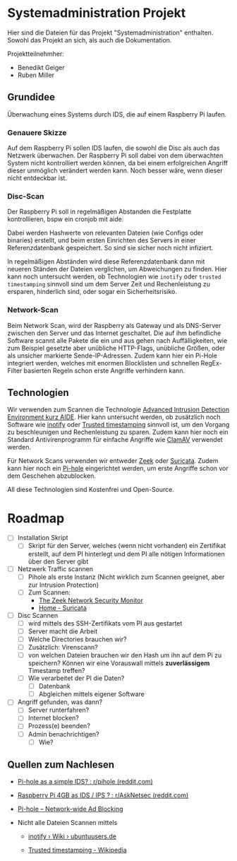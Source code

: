# Systemadministration Projekt

Hier sind die Dateien für das Projekt "Systemadministration" enthalten. Sowohl das Projekt an sich, als auch die Dokumentation.

Projektteilnehmher:

- Benedikt Geiger
- Ruben Miller

## Grundidee

Überwachung eines Systems durch IDS, die auf einem Raspberry Pi laufen.

### Genauere Skizze

Auf dem Raspberry Pi sollen IDS laufen, die sowohl die Disc als auch das Netzwerk überwachen.
Der Raspberry Pi soll dabei von dem überwachten System nicht kontrolliert werden können, da bei einem erfolgreichen Angriff dieser unmöglich verändert werden kann. Noch besser wäre, wenn dieser nicht entdeckbar ist.

### Disc-Scan

Der Raspberry Pi soll in regelmäßigen Abstanden die Festplatte kontrollieren, bspw ein cronjob mit aide.

Dabei werden Hashwerte von relevanten Dateien (wie Configs oder binaries) erstellt, und beim ersten Einrichten des Servers in einer Referenzdatenbank gespeichert. So sind sie sicher noch nicht infiziert.

In regelmäßigen Abständen wird diese Referenzdatenbank dann mit neueren Ständen der Dateien verglichen, um Abweichungen zu finden. Hier kann noch untersucht werden, ob Technologien wie `inotify` oder `trusted timestamping` sinnvoll sind um dem Server Zeit und Rechenleistung zu ersparen, hinderlich sind, oder sogar ein Sicherheitsrisiko.




### Network-Scan

Beim Network Scan, wird der Raspberry als Gateway und als DNS-Server zwischen den Server und das Internet geschaltet. Die auf ihm befindliche Software scannt alle Pakete die ein und aus gehen nach Auffälligkeiten, wie zum Beispiel gesetzte aber unübliche HTTP-Flags, unübliche Größen, oder als unsicher markierte Sende-IP-Adressen. Zudem kann hier ein Pi-Hole integriert werden, welches mit enormen Blocklisten und schnellen RegEx-Filter basierten Regeln schon erste Angriffe verhindern kann. 



## Technologien

Wir verwenden zum Scannen die Technologie [Advanced Intrusion Detection Environment kurz AIDE](https://de.wikipedia.org/wiki/Advanced_Intrusion_Detection_Environment). Hier kann untersucht werden, ob zusätzlich noch Software wie [inotify](https://wiki.ubuntuusers.de/inotify/) oder [Trusted timestamping](https://en.wikipedia.org/wiki/Trusted_timestamping) sinnvoll ist, um den Vorgang zu beschleunigen und Rechenleistung zu sparen. Zudem kann hier noch ein Standard Antivirenprogramm für einfache Angriffe wie [ClamAV](https://www.clamav.net/) verwendet werden.

Für Network Scans verwenden wir entweder [Zeek](https://zeek.org/) oder [Suricata](https://suricata.io/). Zudem kann hier noch ein [Pi-hole](https://pi-hole.net/) eingerichtet werden, um erste Angriffe schon vor dem Geschehen abzublocken.

All diese Technologien sind Kostenfrei und Open-Source.

# Roadmap

- [ ] Installation Skript
  - [ ] Skript für den Server, welches (wenn nicht vorhanden) ein Zertifikat erstellt, auf dem PI hinterlegt und dem PI alle nötigen Informationen über den Server gibt
- [ ] Netzwerk Traffic scannen
  - [ ] Pihole als erste Instanz (Nicht wirklich zum Scannen geeignet, aber zur Intrusion Protection)
  - [ ] Zum Scannen:
    - [The Zeek Network Security Monitor](https://zeek.org/)
    - [Home - Suricata](https://suricata.io/)
- [ ] Disc Scannen
  - [ ] wird mittels des SSH-Zertifikats vom PI aus gestartet
  - [ ] Server macht die Arbeit
  - [ ] Welche Directories brauchen wir?
  - [ ] Zusätzlich: Virenscann?
  - [ ] von welchen Dateien brauchen wir den Hash um ihn auf dem Pi zu speichern? Können wir eine Vorauswall mittels **zuverlässigem** Timestamp treffen?
  - [ ] Wie verarbeitet der PI die Daten?
    - [ ] Datenbank
    - [ ] Abgleichen mittels eigener Software
- [ ] Angriff gefunden, was dann?
  - [ ] Server runterfahren?
  - [ ] Internet blocken?
  - [ ] Prozess(e) beenden?
  - [ ] Admin benachrichtigen?
    - [ ] Wie?

## Quellen zum Nachlesen

- [Pi-hole as a simple IDS? : r/pihole (reddit.com)](https://www.reddit.com/r/pihole/comments/au0za7/pihole_as_a_simple_ids/)

- [Raspberry Pi 4GB as IDS / IPS ? : r/AskNetsec (reddit.com)](https://www.reddit.com/r/AskNetsec/comments/dcmz1h/raspberry_pi_4gb_as_ids_ips/)

- [Pi-hole – Network-wide Ad Blocking](https://pi-hole.net/)

- Nicht alle Dateien Scannen mittels
  
  - [inotify › Wiki › ubuntuusers.de](https://wiki.ubuntuusers.de/inotify/)
  
  - [Trusted timestamping - Wikipedia](https://en.wikipedia.org/wiki/Trusted_timestamping)
